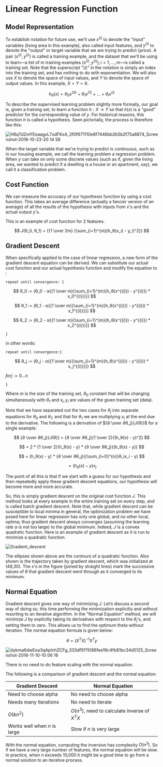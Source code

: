 # Linear Regression Function

## Model Representation

To establish notation for future use, we'll use $x^{(i)}$ to denote the "input"
variables (living area in this example), also called input features,
and $y^{(i)}$ to denote the "output" or target variable that we are trying
to predict (price). A pair $(x^{(i)},y^{(i)})$ is called a training example,
and the dataset that we'll be using to learn—a list of m training
examples $(x^{(i)},y^{(i)});i=1,...,m$—is called a training set. Note that
the superscript "$(i)$" in the notation is simply an index into the training
set, and has nothing to do with exponentiation. We will also use $X$ to
denote the space of input values, and $Y$ to denote the space of output
values. In this example, $X = Y = ℝ$.

$$
h_θ(x) = θ_0x^{(0)} + θ_1x^{(1)} + ... + θ_ix^({i})
$$

To describe the supervised learning problem slightly more formally, our goal
is, given a training set, to learn a function $h : X → Y$ so that $h(x)$ is a
"good" predictor for the corresponding value of $y$. For historical reasons,
this function $h$ is called a hypothesis. Seen pictorially, the process is
therefore like this:

![H6qTdZmYEeaagxL7xdFKxA_2f0f671110e8f7446bb2b5b2f75a8874_Screenshot-2016-10-23-20 14 58](https://github.com/liangcorp/machine_learning_rust/assets/2737157/dd86f847-2c3b-4efd-ae57-284c1d266376)

When the target variable that we're trying to predict is continuous, such as
in our housing example, we call the learning problem a regression problem.
When $y$ can take on only some discrete values (such as if,
given the living area, we wanted to predict if a dwelling is a house or an
apartment, say), we call it a classification problem.

## Cost Function

We can measure the accuracy of our hypothesis function by using a cost function.
This takes an average difference (actually a fancier version of an average) of
all the results of the hypothesis with inputs from x's and the actual output y's.

This is an example of cost function for 2 features.

$$
J(θ_0, θ_1) = {{1 \over 2m} {\sum_{i=1}^{m}(h_θ(x_i) - y_i)^2}}
$$

## Gradient Descent

When specifically applied to the case of linear regression, a new form
of the gradient descent equation can be derived. We can substitute our
actual cost function and our actual hypothesis function and modify
the equation to :

`repeat until convergence: {`

$$
θ_0 := {θ_0 - α{{1 \over m}{\sum_{i=1}^{m}(h_θ(x^{(i)}) - y^{(i)}) * x_0^{(i)}}}}
$$

$$
θ_1 := {θ_1 - α{{1 \over m}{\sum_{i=1}^{m}(h_θ(x^{(i)}) - y^{(i)}) * x_1^{(i)}}}}
$$

$$
θ_2 := {θ_2 - α{{1 \over m}{\sum_{i=1}^{m}(h_θ(x^{(i)}) - y^{(i)}) * x_2^{(i)}}}}
$$

`}`

in other words:

`repeat until convergence:{`

$$
θ_j := {θ_j - α{{1 \over m}{\sum_{i=1}^{m}(h_θ(x^{(i)}) - y^{(i)}) * x_j^{(i)}}}}
$$

$for j:= 0...n$

`}`

Where $m$ is the size of the training set, $θ_0$ constant that will be
changing simultaneously with $θ_1$ and $x_i,y_i$ are values of the
given training set (data).

Note that we have separated out the two cases for $θ_j$ into separate equations
for $θ_0$ and $θ_1$; and that for $θ_1$ we are multiplying $x_i$ at the end due
to the derivative. The following is a derivation of ${∂ \over ∂θ_j}{J(θ)}$
for a single example:

$$
{∂ \over ∂θ_j}{J(θ)} = {∂ \over ∂θ_j}{1 \over 2}{(h_θ(x) - y)^2}
$$

$$
= 2 * {1 \over 2}(h_θ(x) - y) * {∂ \over ∂θ_j}{(h_θ(x) - y)}
$$

$$
= (h_θ(x) - y) * {∂ \over ∂θ_j}({\sum_{i=0}^{n}}θ_ix_i - y)
$$

$$
= (h_θ(x) - y)x_j
$$

The point of all this is that if we start with a guess for our hypothesis
and then repeatedly apply these gradient descent equations, our hypothesis
will become more and more accurate.

So, this is simply gradient descent on the original cost function $J$.
This method looks at every example in the entire training set on every step,
and is called batch gradient descent. Note that, while gradient descent can be
susceptible to local minima in general, the optimization problem we have posed
here for linear regression has only one global, and no other local, optima;
thus gradient descent always converges (assuming the learning rate $α$ is not
too large) to the global minimum. Indeed, $J$ is a convex quadratic function.
Here is an example of gradient descent as it is run to minimize a quadratic
function.

![Gradient_descent](https://github.com/liangcorp/machine_learning_c/assets/2737157/3b5f0e81-3de5-40e1-8fbf-4e064379a7b4)

The ellipses shown above are the contours of a quadratic function. Also shown
is the trajectory taken by gradient descent, which was initialized at (48,30).
The $x$'s in the figure (joined by straight lines) mark the successive values
of $θ$ that gradient descent went through as it converged to its minimum.

## Normal Equation

Gradient descent gives one way of minimizing $J$. Let’s discuss a second way
of doing so, this time performing the minimization explicitly and without
resorting to an iterative algorithm. In the "Normal Equation" method, we will
minimize $J$ by explicitly taking its derivatives with respect to the $θ_j$'s,
and setting them to zero. This allows us to find the optimum theta without
iteration. The normal equation formula is given below:

$$
θ = (X^TX)^{-1}X^Ty
$$

![dykma6dwEea3qApInhZCFg_333df5f11086fee19c4fb81bc34d5125_Screenshot-2016-11-10-10 06 16](https://github.com/liangcorp/machine_learning_rust/assets/2737157/babdc838-56d3-4e6d-b3f3-a3bef1d8dd9e)

There is no need to do feature scaling with the normal equation.

The following is a comparison of gradient descent and the normal equation:

| Gradient Descent             | Normal Equation                               |
| ---------------------------- | --------------------------------------------- |
| Need to choose alpha         | No need to choose alpha                       |
| Needs many iterations        | No need to iterate                            |
| $O(kn^2)$                    | $O(n^3)$, need to calculate inverse of $X^TX$ |
| Works well when $n$ is large | Slow if $n$ is very large                     |

With the normal equation, computing the inversion has complexity $O(n^3)$.
So if we have a very large number of features, the normal equation will be
slow. In practice, when n exceeds 10,000 it might be a good time to go
from a normal solution to an iterative process.
